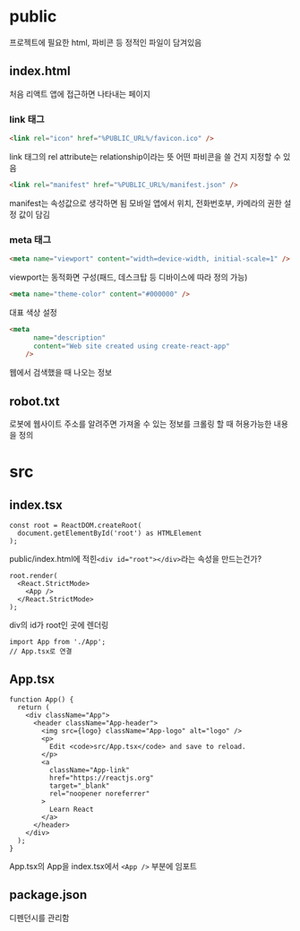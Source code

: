 # public
프로젝트에 필요한 html, 파비콘 등 정적인 파일이 담겨있음
## index.html
처음 리액트 앱에 접근하면 나타내는 페이지


### link 태그
```html
<link rel="icon" href="%PUBLIC_URL%/favicon.ico" />
```
link 태그의 rel attribute는 relationship이라는 뜻
어떤 파비콘을 쓸 건지 지정할 수 있음


```html
<link rel="manifest" href="%PUBLIC_URL%/manifest.json" />
```
manifest는 속성값으로 생각하면 됨
모바일 앱에서 위치, 전화번호부, 카메라의 권한 설정 값이 담김
### meta 태그

```html
<meta name="viewport" content="width=device-width, initial-scale=1" />
```
viewport는 동적화면 구성(패드, 데스크탑 등 디바이스에 따라 정의 가능)


```html
<meta name="theme-color" content="#000000" />
```
대표 색상 설정

```html
<meta
      name="description"
      content="Web site created using create-react-app"
    />
```
웹에서 검색했을 때 나오는 정보


## robot.txt
로봇에 웹사이트 주소를 알려주면 가져올 수 있는 정보를 크롤링 할 때 허용가능한 내용을 정의


# src

## index.tsx
```tsx
const root = ReactDOM.createRoot(
  document.getElementById('root') as HTMLElement
);
```

public/index.html에 적힌`<div id="root"></div>`라는 속성을 만드는건가?

```tsx
root.render(
  <React.StrictMode>
    <App />
  </React.StrictMode>
);
```

div의 id가 root인 곳에 렌더링

```tsx
import App from './App';
// App.tsx로 연결
```

## App.tsx
```tsx
function App() {
  return (
    <div className="App">
      <header className="App-header">
        <img src={logo} className="App-logo" alt="logo" />
        <p>
          Edit <code>src/App.tsx</code> and save to reload.
        </p>
        <a
          className="App-link"
          href="https://reactjs.org"
          target="_blank"
          rel="noopener noreferrer"
        >
          Learn React
        </a>
      </header>
    </div>
  );
}
```

App.tsx의 App을 index.tsx에서 `<App />` 부분에 임포트


## package.json
디펜던시를 관리함


